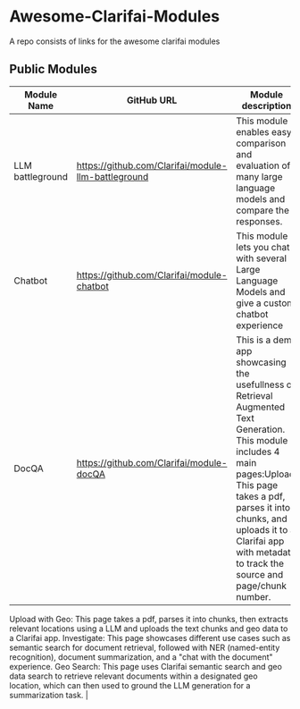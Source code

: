 # Awesome-Clarifai-Modules
A repo consists of links for the awesome clarifai modules 

## Public Modules
| **Module Name** | **GitHub URL** | **Module description** |
|------------------|----------|---------------------------|
| LLM battleground | https://github.com/Clarifai/module-llm-battleground | This module enables easy comparison and evaluation of many large language models and compare the responses. |
| Chatbot | https://github.com/Clarifai/module-chatbot | This module lets you chat with several Large Language Models and give a custom chatbot experience |
| DocQA | https://github.com/Clarifai/module-docQA| This is a demo app showcasing the usefullness of Retrieval Augmented Text Generation. This module includes 4 main pages:Upload: This page takes a pdf, parses it into chunks, and uploads it to a Clarifai app with metadata to track the source and page/chunk number.
Upload with Geo: This page takes a pdf, parses it into chunks, then extracts relevant locations using a LLM and uploads the text chunks and geo data to a Clarifai app.
Investigate: This page showcases different use cases such as semantic search for document retrieval, followed with NER (named-entity recognition), document summarization, and a "chat with the document" experience.
Geo Search: This page uses Clarifai semantic search and geo data search to retrieve relevant documents within a designated geo location, which can then used to ground the LLM generation for a summarization task. |



